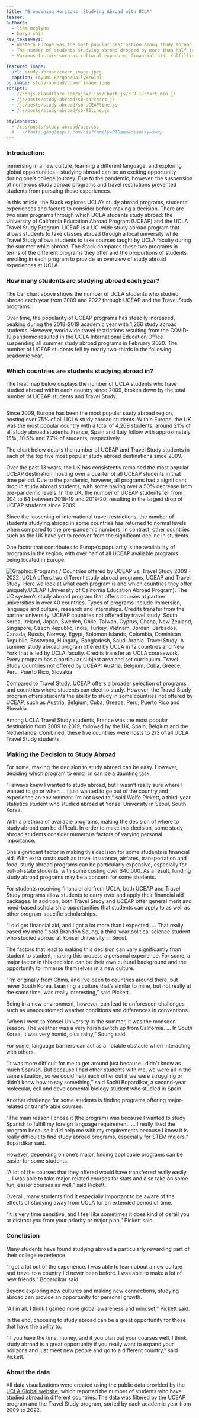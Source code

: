 ```yaml
---
title: "Broadening Horizons: Studying Abroad with UCLA"
teaser:  
authors:
  - liam_mcglynn
  - haryn_shin
key_takeaways:
  - Western Europe was the most popular destination among study abroad students, with the United Kingdom being the most popular, followed by France, Spain and Italy. 
  - The number of students studying abroad dropped by more than half in 2019 and 2020 for both UCEAP and Travel Study programs due to COVID-19. 
  - Various factors such as cultural exposure, financial aid, fulfilling requirements and travel destinations influenced students’ decisions to study abroad. 

featured_image:
  url: study-abroad/cover_image.jpeg
  caption: (Ayumi Bergan/DailyBruin)
og_image: study-abroad/cover_image.jpeg
scripts:
  - //cdnjs.cloudflare.com/ajax/libs/Chart.js/3.9.1/chart.min.js
  - /js/posts/study-abroad/sb-barchart.js
  - /js/posts/study-abroad/sb-UCEAPline.js
  - /js/posts/study-abroad/sb-TSline.js

stylesheets:
  - /css/posts/study-abroad/app.css
  # - //fonts.googleapis.com/css?family=PTSans&display=swap
---
```


### Introduction:

Immersing in a new culture, learning a different language, and exploring global opportunities – studying abroad can be an exciting opportunity during one’s college journey. Due to the pandemic, however, the suspension of numerous study abroad programs and travel restrictions prevented students from pursuing these experiences.

In this article, the Stack explores UCLA’s study abroad programs, students’ experiences and factors to consider before making a decision. There are two main programs through which UCLA students study abroad: the University of California Education Abroad Program (UCEAP) and the UCLA Travel Study Program. UCEAP is a UC-wide study abroad program that allows students to take classes abroad through a local university while Travel Study allows students to take courses taught by UCLA faculty during the summer while abroad. The Stack compares these two programs in terms of the different programs they offer and the proportions of students enrolling in each program to provide an overview of study abroad experiences at UCLA.

### How many students are studying abroad each year?

<!-- <div class = "selectBox" >
    </div> -->

<div class = "chartBox" >
    <canvas id="studyAbroadData" width="600" height="350"></canvas> 
 </div>

The bar chart above shows the number of UCLA students who studied abroad each year from 2009 and 2022 through UCEAP and the Travel Study programs.

Over time, the popularity of UCEAP programs has steadily increased, peaking during the 2018-2019 academic year with 1,266 study abroad students. However, worldwide travel restrictions resulting from the COVID-19 pandemic resulted in the UCLA International Education Office suspending all summer study abroad programs in February 2020. The number of UCEAP students fell by nearly two-thirds in the following academic year.

### Which countries are students studying abroad in?

The heat map below displays the number of UCLA students who have studied abroad within each country since 2009, broken down by the total number of UCEAP students and Travel Study.

<div>
<script type="text/javascript" defer src="https://datawrapper.dwcdn.net/Jgwh9/embed.js?v=1" charset="utf-8"></script><noscript><img src="https://datawrapper.dwcdn.net/Jgwh9/full.png" alt="" /></noscript>
</div>

Since 2009, Europe has been the most popular study abroad region, hosting over 75% of all UCLA study abroad students. Within Europe, the UK was the most popular country with a total of 4,269 students, around 21% of all study abroad students. France, Spain and Italy follow with approximately 15%, 10.5% and 7.7% of students, respectively.

The chart below details the number of UCEAP and Travel Study students in each of the top five most popular study abroad destinations since 2009.

<div class = 'chart-container'>
<div class = 'side-by-side' id = "EAPcontainer">
  <canvas  id="EAPchart" ></canvas>
</div>

<div class = 'side-by-side' id = "TScontainer" >
  <canvas id="TSchart" ></canvas>
</div>
</div>

Over the past 13 years, the UK has consistently remained the most popular UCEAP destination, hosting over a quarter of all UCEAP students in that time period. Due to the pandemic, however, all programs had a significant drop in study abroad students, with some having over a 50% decrease from pre-pandemic levels. In the UK, the number of UCEAP students fell from 304 to 64 between 2018-19 and 2019-20, resulting in the largest drop of UCEAP students since 2009.

Since the loosening of international travel restrictions, the number of students studying abroad in some countries has returned to normal levels when compared to the pre-pandemic numbers. In contrast, other countries such as the UK have yet to recover from the significant decline in students.

One factor that contributes to Europe’s popularity is the availability of programs in the region, with over half of all UCEAP available programs being located in Europe.

![Graphic: Programs / Countries offered by UCEAP vs. Travel Study 2009 - 2022. UCLA offers two different study abroad programs, UCEAP and Travel Study. Here we look at what each program is and which countries they offer uniquely.UCEAP (University of California Education Abroad Program): The UC system’s study abroad program that offers courses at partner universities in over 40 countries. Types of programs include immersion, language and culture, research and internships. Credits transfer from the partner university. UCEAP countries not offered by travel study: South Korea, Ireland, Japan, Sweden, Chile, Taiwan, Cyprus, Ghana, New Zealand, Singapore, Czech Republic, India, Turkey, Vietnam, Jordan, Barbados, Canada, Russia, Norway, Egypt, Solomon Islands, Colombia, Dominican Republic, Bostwana, Hungary, Bangladesh, Saudi Arabia. Travel Study: A summer study abroad program offered by UCLA in 12 countries and New York that is led by UCLA faculty. Credits transfer as UCLA coursework. Every program has a particular subject area and set curriculum. Travel Study Countries not offered by UCEAP: Austria, Belgium, Cuba, Greece, Peru, Puerto Rico, Slovakia](/img/posts/study-abroad/graphic.png)

Compared to Travel Study, UCEAP offers a broader selection of programs and countries where students can elect to study. However, the Travel Study program offers students the ability to study in some countries not offered by UCEAP, such as Austria, Belgium, Cuba, Greece, Peru, Puerto Rico and Slovakia.

Among UCLA Travel Study students, France was the most popular destination from 2009 to 2019, followed by the UK, Spain, Belgium and the Netherlands. Combined, these five countries were hosts to 2/3 of all UCLA Travel Study students.

### Making the Decision to Study Abroad

For some, making the decision to study abroad can be easy. However, deciding which program to enroll in can be a daunting task.

“I always knew I wanted to study abroad, but I wasn’t really sure where I wanted to go or when … I just wanted to go out of the country and experience an environment I’m not used to,” said Wolfe Pickett, a third-year statistics student who studied abroad at Yonsei University in Seoul, South Korea.

With a plethora of available programs, making the decision of where to study abroad can be difficult. In order to make this decision, some study abroad students consider numerous factors of varying personal importance.

One significant factor in making this decision for some students is financial aid. With extra costs such as travel insurance, airfares, transportation and food, study abroad programs can be particularly expensive, especially for out-of-state students, with some costing over $40,000. As a result, funding study abroad programs may be a concern for some students.

For students receiving financial aid from UCLA, both UCEAP and Travel Study programs allow students to carry over and apply their financial aid packages. In addition, both Travel Study and UCEAP offer general merit and need-based scholarship opportunities that students can apply to as well as other program-specific scholarships.

“I did get financial aid, and I got a lot more than I expected. … That really eased my mind,” said Brandon Soung, a third-year political science student who studied abroad at Yonsei University in Seoul.

The factors that lead to making this decision can vary significantly from student to student, making this process a personal experience. For some, a major factor in this decision can be their own cultural background and the opportunity to immerse themselves in a new culture.

“I’m originally from China, and I’ve been to countries around there, but never South Korea. Learning a culture that’s similar to mine, but not really at the same time, was really interesting,” said Pickett.

Being in a new environment, however, can lead to unforeseen challenges such as unaccustomed weather conditions and differences in conventions.

“When I went to Yonsei University in the summer, it was the monsoon season. The weather was a very harsh switch up from California. … In South Korea, it was very humid, plus rainy,” Soung said.

For some, language barriers can act as a notable obstacle when interacting with others.

“It was more difficult for me to get around just because I didn't know as much Spanish. But because I had other students with me, we were all in the same situation, so we could help each other out if we were struggling or didn't know how to say something,” said Sachi Bopardikar, a second-year molecular, cell and developmental biology student who studied in Spain.

Another challenge for some students is finding programs offering major-related or transferable courses.

“The main reason I chose it (the program) was because I wanted to study Spanish to fulfill my foreign language requirement. … I really liked the program because it did help me with my requirements because I know it is really difficult to find study abroad programs, especially for STEM majors,” Bopardikar said.

However, depending on one’s major, finding applicable programs can be easier for some students.

“A lot of the courses that they offered would have transferred really easily. … I was able to take major-related courses for stats and also take on some fun, easier courses as well,” said Pickett.

Overall, many students find it especially important to be aware of the effects of studying away from UCLA for an extended period of time.

“It is very time sensitive, and I feel like sometimes it does kind of derail you or distract you from your priority or major plan,” Pickett said.

### Conclusion

Many students have found studying abroad a particularly rewarding part of their college experience.

“I got a lot out of the experience. I was able to learn about a new culture and travel to a country I'd never been before. I was able to make a lot of new friends,” Bopardikar said.

Beyond exploring new cultures and making new connections, studying abroad can provide an opportunity for personal growth.

“All in all, I think I gained more global awareness and mindset,” Pickett said.

In the end, choosing to study abroad can be a great opportunity for those that have the ability to.

“If you have the time, money, and if you plan out your courses well, I think study abroad is a great opportunity if you really want to expand your horizons and just meet new people and go to a different country,” said Pickett.

### About the data

All data visualizations were created using the public data provided by the [UCLA Global website](https://www.global.ucla.edu/reports), which reported the number of students who have studied abroad in different countries. The data was filtered by the UCEAP program and the Travel Study program, sorted by each academic year from 2009 to 2022.
